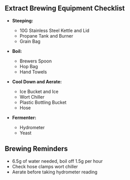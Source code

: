 
## Extract Brewing Equipment Checklist

* **Steeping:**
  * 10G Stainless Steel Kettle and Lid
  * Propane Tank and Burner
  * Grain Bag


* **Boil:**
  * Brewers Spoon
  * Hop Bag
  * Hand Towels


* **Cool Down and Aerate:**
  * Ice Bucket and Ice
  * Wort Chiller
  * Plastic Bottling Bucket
  * Hose


* **Fermenter:**
  * Hydrometer
  * Yeast

## Brewing Reminders

* 6.5g of water needed, boil off 1.5g per hour
* Check hose clamps wort chiller
* Aerate before taking hydrometer reading
